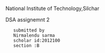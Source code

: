 National Institute of Technology,Silchar
 
 DSA assignemnt 2
 
       submitted by
       Nirmalendu sarma 
       scholar id:2012100
       section :B
